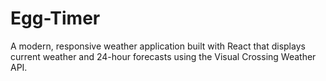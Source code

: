 # Egg-Timer
A modern, responsive weather application built with React that displays current weather and 24-hour forecasts using the Visual Crossing Weather API.
